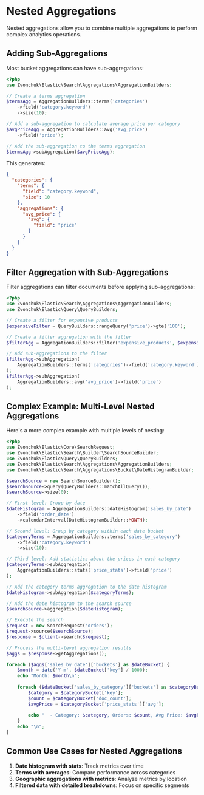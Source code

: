 # Nested Aggregations

Nested aggregations allow you to combine multiple aggregations to perform complex analytics operations.

## Adding Sub-Aggregations

Most bucket aggregations can have sub-aggregations:

```php
<?php
use Zvonchuk\Elastic\Search\Aggregations\AggregationBuilders;

// Create a terms aggregation
$termsAgg = AggregationBuilders::terms('categories')
    ->field('category.keyword')
    ->size(10);

// Add a sub-aggregation to calculate average price per category
$avgPriceAgg = AggregationBuilders::avg('avg_price')
    ->field('price');

// Add the sub-aggregation to the terms aggregation
$termsAgg->subAggregation($avgPriceAgg);
```

This generates:

```json
{
  "categories": {
    "terms": {
      "field": "category.keyword",
      "size": 10
    },
    "aggregations": {
      "avg_price": {
        "avg": {
          "field": "price"
        }
      }
    }
  }
}
```

## Filter Aggregation with Sub-Aggregations

Filter aggregations can filter documents before applying sub-aggregations:

```php
<?php
use Zvonchuk\Elastic\Search\Aggregations\AggregationBuilders;
use Zvonchuk\Elastic\Query\QueryBuilders;

// Create a filter for expensive products
$expensiveFilter = QueryBuilders::rangeQuery('price')->gte('100');

// Create a filter aggregation with the filter
$filterAgg = AggregationBuilders::filter('expensive_products', $expensiveFilter);

// Add sub-aggregations to the filter
$filterAgg->subAggregation(
    AggregationBuilders::terms('categories')->field('category.keyword')
);
$filterAgg->subAggregation(
    AggregationBuilders::avg('avg_price')->field('price')
);
```

## Complex Example: Multi-Level Nested Aggregations

Here's a more complex example with multiple levels of nesting:

```php
<?php
use Zvonchuk\Elastic\Core\SearchRequest;
use Zvonchuk\Elastic\Search\Builder\SearchSourceBuilder;
use Zvonchuk\Elastic\Query\QueryBuilders;
use Zvonchuk\Elastic\Search\Aggregations\AggregationBuilders;
use Zvonchuk\Elastic\Search\Aggregations\Bucket\DateHistogramBuilder;

$searchSource = new SearchSourceBuilder();
$searchSource->query(QueryBuilders::matchAllQuery());
$searchSource->size(0);

// First level: Group by date
$dateHistogram = AggregationBuilders::dateHistogram('sales_by_date')
    ->field('order_date')
    ->calendarInterval(DateHistogramBuilder::MONTH);

// Second level: Group by category within each date bucket
$categoryTerms = AggregationBuilders::terms('sales_by_category')
    ->field('category.keyword')
    ->size(10);

// Third level: Add statistics about the prices in each category
$categoryTerms->subAggregation(
    AggregationBuilders::stats('price_stats')->field('price')
);

// Add the category terms aggregation to the date histogram
$dateHistogram->subAggregation($categoryTerms);

// Add the date histogram to the search source
$searchSource->aggregation($dateHistogram);

// Execute the search
$request = new SearchRequest('orders');
$request->source($searchSource);
$response = $client->search($request);

// Process the multi-level aggregation results
$aggs = $response->getAggregations();

foreach ($aggs['sales_by_date']['buckets'] as $dateBucket) {
    $month = date('Y-m', $dateBucket['key'] / 1000);
    echo "Month: $month\n";
    
    foreach ($dateBucket['sales_by_category']['buckets'] as $categoryBucket) {
        $category = $categoryBucket['key'];
        $count = $categoryBucket['doc_count'];
        $avgPrice = $categoryBucket['price_stats']['avg'];
        
        echo "  - Category: $category, Orders: $count, Avg Price: $avgPrice\n";
    }
    echo "\n";
}
```

## Common Use Cases for Nested Aggregations

1. **Date histogram with stats**: Track metrics over time
2. **Terms with averages**: Compare performance across categories
3. **Geographic aggregations with metrics**: Analyze metrics by location
4. **Filtered data with detailed breakdowns**: Focus on specific segments
